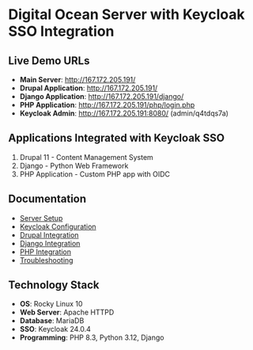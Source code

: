 # Digital Ocean Server with Keycloak SSO Integration

## Live Demo URLs
- **Main Server**: http://167.172.205.191/
- **Drupal Application**: http://167.172.205.191/
- **Django Application**: http://167.172.205.191/django/
- **PHP Application**: http://167.172.205.191/php/login.php
- **Keycloak Admin**: http://167.172.205.191:8080/ (admin/q4tdqs7a)

## Applications Integrated with Keycloak SSO
1. Drupal 11 - Content Management System
2. Django - Python Web Framework  
3. PHP Application - Custom PHP app with OIDC

## Documentation
- [Server Setup](01-server-setup.md)
- [Keycloak Configuration](02-keycloak-configuration.md)
- [Drupal Integration](03-drupal-integration.md)
- [Django Integration](04-django-integration.md)
- [PHP Integration](05-php-integration.md)
- [Troubleshooting](06-troubleshooting.md)

## Technology Stack
- **OS**: Rocky Linux 10
- **Web Server**: Apache HTTPD
- **Database**: MariaDB
- **SSO**: Keycloak 24.0.4
- **Programming**: PHP 8.3, Python 3.12, Django